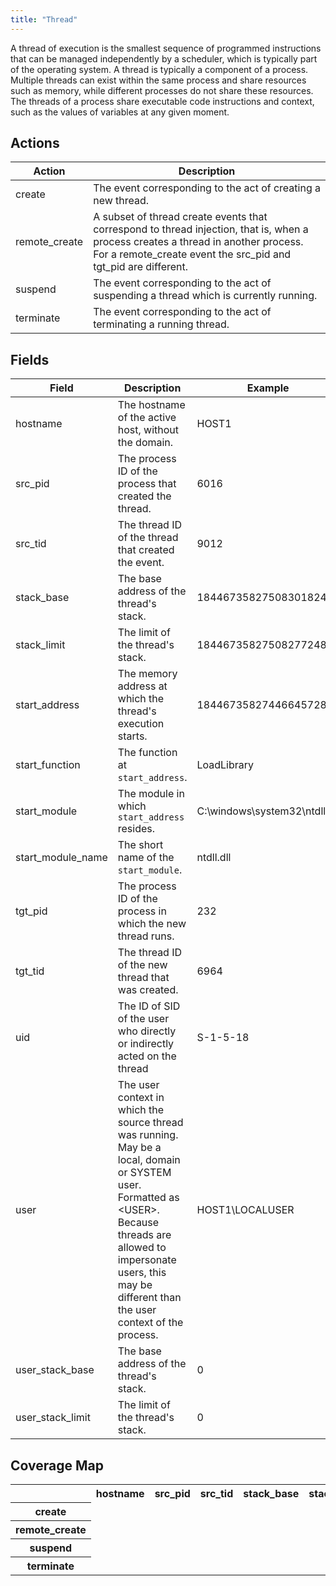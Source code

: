 ```yaml
---
title: "Thread"
---
```

A thread of execution is the smallest sequence of programmed instructions that can be managed independently by a scheduler, which is typically part of the operating system. A thread is typically a component of a process. Multiple threads can exist within the same process and share resources such as memory, while different processes do not share these resources. The threads of a process share executable code instructions and context, such as the values of variables at any given moment.

## Actions
|Action|Description|
|---|---|
|create|The event corresponding to the act of creating a new thread.|
|remote_create|A subset of thread create events that correspond to thread injection, that is, when a process creates a thread in another process. For a remote_create event the src_pid and tgt_pid are different.|
|suspend|The event corresponding to the act of suspending a thread which is currently running.|
|terminate|The event corresponding to the act of terminating a running thread.|

## Fields
|Field|Description|Example|
|---|---|---|
hostname|The hostname of the active host, without the domain.|HOST1
src_pid|The process ID of the process that created the thread.|6016
src_tid|The thread ID of the thread that created the event.|9012
stack_base|The base address of the thread's stack.|18446735827508301824
stack_limit|The limit of the thread's stack.|18446735827508277248
start_address|The memory address at which the thread's execution starts.|18446735827446645728
start_function|The function at `start_address`.|LoadLibrary
start_module|The module in which `start_address` resides.|C:\windows\system32\ntdll.dll
start_module_name|The short name of the `start_module`.|ntdll.dll
tgt_pid|The process ID of the process in which the new thread runs.|232
tgt_tid|The thread ID of the new thread that was created.|6964
uid|The ID of SID of the user who directly or indirectly acted on the thread|S-1-5-18
user|The user context in which the source thread was running. May be a local, domain or SYSTEM user. Formatted as <DOMAIN>\<USER>. Because threads are allowed to impersonate users, this may be different than the user context of the process.|HOST1\LOCALUSER
user_stack_base|The base address of the thread's stack.|0
user_stack_limit|The limit of the thread's stack.|0

## Coverage Map
<table>
  <tr>
    <th />
    <th>hostname</th>
    <th>src_pid</th>
    <th>src_tid</th>
    <th>stack_base</th>
    <th>stack_limit</th>
    <th>start_address</th>
    <th>start_function</th>
    <th>start_module</th>
    <th>start_module_name</th>
    <th>tgt_pid</th>
    <th>tgt_tid</th>
    <th>uid</th>
    <th>user</th>
    <th>user_stack_base</th>
    <th>user_stack_limit</th>
  </tr>
  <tr>
    <th>create</th>
    <td style="white-space: pre-wrap;"></td>
    <td style="white-space: pre-wrap;"></td>
    <td style="white-space: pre-wrap;"></td>
    <td style="white-space: pre-wrap;"></td>
    <td style="white-space: pre-wrap;"></td>
    <td style="white-space: pre-wrap;"></td>
    <td style="white-space: pre-wrap;"></td>
    <td style="white-space: pre-wrap;"></td>
    <td style="white-space: pre-wrap;"></td>
    <td style="white-space: pre-wrap;"></td>
    <td style="white-space: pre-wrap;"></td>
    <td style="white-space: pre-wrap;"></td>
    <td style="white-space: pre-wrap;"></td>
    <td style="white-space: pre-wrap;"></td>
    <td style="white-space: pre-wrap;"></td>
  </tr>
  <tr>
    <th>remote_create</th>
    <td style="white-space: pre-wrap;"></td>
    <td style="white-space: pre-wrap;"></td>
    <td style="white-space: pre-wrap;"></td>
    <td style="white-space: pre-wrap;"></td>
    <td style="white-space: pre-wrap;"></td>
    <td style="white-space: pre-wrap;"></td>
    <td style="white-space: pre-wrap;"></td>
    <td style="white-space: pre-wrap;"></td>
    <td style="white-space: pre-wrap;"></td>
    <td style="white-space: pre-wrap;"></td>
    <td style="white-space: pre-wrap;"></td>
    <td style="white-space: pre-wrap;"></td>
    <td style="white-space: pre-wrap;"></td>
    <td style="white-space: pre-wrap;"></td>
    <td style="white-space: pre-wrap;"></td>
  </tr>
  <tr>
    <th>suspend</th>
    <td style="white-space: pre-wrap;"></td>
    <td style="white-space: pre-wrap;"></td>
    <td style="white-space: pre-wrap;"></td>
    <td style="white-space: pre-wrap;"></td>
    <td style="white-space: pre-wrap;"></td>
    <td style="white-space: pre-wrap;"></td>
    <td style="white-space: pre-wrap;"></td>
    <td style="white-space: pre-wrap;"></td>
    <td style="white-space: pre-wrap;"></td>
    <td style="white-space: pre-wrap;"></td>
    <td style="white-space: pre-wrap;"></td>
    <td style="white-space: pre-wrap;"></td>
    <td style="white-space: pre-wrap;"></td>
    <td style="white-space: pre-wrap;"></td>
    <td style="white-space: pre-wrap;"></td>
  </tr>
  <tr>
    <th>terminate</th>
    <td style="white-space: pre-wrap;"></td>
    <td style="white-space: pre-wrap;"></td>
    <td style="white-space: pre-wrap;"></td>
    <td style="white-space: pre-wrap;"></td>
    <td style="white-space: pre-wrap;"></td>
    <td style="white-space: pre-wrap;"></td>
    <td style="white-space: pre-wrap;"></td>
    <td style="white-space: pre-wrap;"></td>
    <td style="white-space: pre-wrap;"></td>
    <td style="white-space: pre-wrap;"></td>
    <td style="white-space: pre-wrap;"></td>
    <td style="white-space: pre-wrap;"></td>
    <td style="white-space: pre-wrap;"></td>
    <td style="white-space: pre-wrap;"></td>
    <td style="white-space: pre-wrap;"></td>
  </tr>
</table>